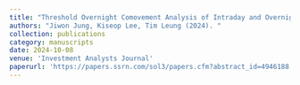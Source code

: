```yaml
---
title: "Threshold Overnight Comovement Analysis of Intraday and Overnight Returns"
authors: "Jiwon Jung, Kiseop Lee, Tim Leung (2024). "
collection: publications
category: manuscripts  
date: 2024-10-08
venue: 'Investment Analysts Journal' 
paperurl: 'https://papers.ssrn.com/sol3/papers.cfm?abstract_id=4946188' 
---
```

 
